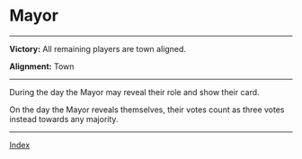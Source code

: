 # Mayor

---

**Victory:** 
All remaining players are town aligned.

**Alignment:**
Town

---

During the day the Mayor may reveal their role and show their card. 

On the day the Mayor reveals themselves, their votes count as three votes instead towards any majority.

---

[Index](Index)